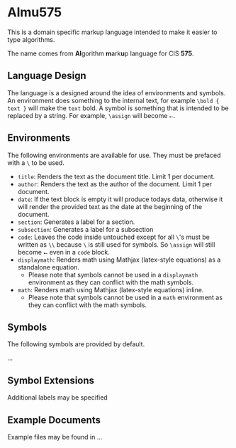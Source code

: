 # Almu575

This is a domain specific markup language intended to make it easier
to type algorithms.

The name comes from **Al**gorithm **m**ark**u**p language for CIS **575**.

## Language Design

The language is a designed around the idea of environments and
symbols. An environment does something to the internal text, for
example `\bold { text }` will make the `text` bold. A symbol is
something that is intended to be replaced by a string. For example,
`\assign` will become `⭠`.

## Environments

The following environments are available for use. They must be prefaced with a
`\` to be used.

* `title`: Renders the text as the document title. Limit 1 per document.
* `author`: Renders the text as the author of the document.
    Limit 1 per document.
* `date`: If the text block is empty it will produce todays data, otherwise it
    will render the provided text as the date at the beginning of the document.
* `section`: Generates a label for a section.
* `subsection`: Generates a label for a subsection
* `code`: Leaves the code inside untouched except for all `\`'s must be written
    as `\\` because `\` is still used for symbols. So `\assign` will still
    become `⭠` even in a `code` block.
* `displaymath`: Renders math using Mathjax (latex-style equations) as a
        standalone equation.
    * Please note that symbols cannot be used in a `displaymath` environment as
        they can conflict with the math symbols.
* `math`:  Renders math using Mathjax (latex-style equations) inline.
    * Please note that symbols cannot be used in a `math` environment as they
        can conflict with the math symbols.

## Symbols

The following symbols are provided by default.

...

## Symbol Extensions

Additional labels may be specified

## Example Documents

Example files may be found in ...
